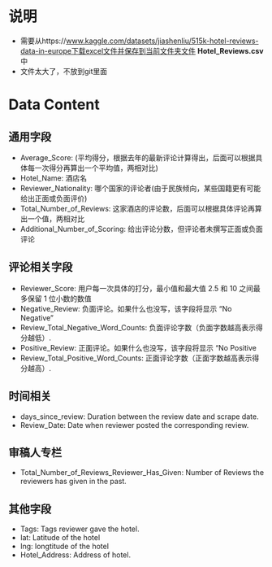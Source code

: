 # 说明
- 需要从https://www.kaggle.com/datasets/jiashenliu/515k-hotel-reviews-data-in-europe下载excel文件并保存到当前文件夹文件 **Hotel_Reviews.csv** 中
- 文件太大了，不放到git里面

# Data Content

## 通用字段
- Average_Score: (平均得分，根据去年的最新评论计算得出，后面可以根据具体每一次得分再算出一个平均值，两相对比)
- Hotel_Name: 酒店名
- Reviewer_Nationality: 哪个国家的评论者(由于民族倾向，某些国籍更有可能给出正面或负面评价)
- Total_Number_of_Reviews: 这家酒店的评论数，后面可以根据具体评论再算出一个值，两相对比
- Additional_Number_of_Scoring: 给出评论分数，但评论者未撰写正面或负面评论


## 评论相关字段
- Reviewer_Score: 用户每一次具体的打分，最小值和最大值 2.5 和 10 之间最多保留 1 位小数的数值
- Negative_Review: 负面评论。如果什么也没写，该字段将显示 “No Negative”
- Review_Total_Negative_Word_Counts: 负面评论字数（负面字数越高表示得分越低）.
- Positive_Review: 正面评论。如果什么也没写，该字段将显示 “No Positive
- Review_Total_Positive_Word_Counts: 正面评论字数（正面字数越高表示得分越高）.

## 时间相关
- days_since_review: Duration between the review date and scrape date.
- Review_Date: Date when reviewer posted the corresponding review.

## 审稿人专栏
- Total_Number_of_Reviews_Reviewer_Has_Given: Number of Reviews the reviewers has given in the past.

## 其他字段
- Tags: Tags reviewer gave the hotel.
- lat: Latitude of the hotel
- lng: longtitude of the hotel
- Hotel_Address: Address of hotel.














